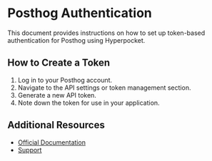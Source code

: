 # Posthog Authentication

This document provides instructions on how to set up token-based authentication for Posthog using Hyperpocket.

## How to Create a Token

1. Log in to your Posthog account.
2. Navigate to the API settings or token management section.
3. Generate a new API token.
4. Note down the token for use in your application.

## Additional Resources

- [Official Documentation](https://posthog.com/docs)
- [Support](https://posthog.com/support) 